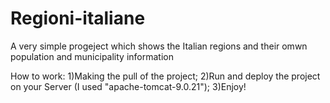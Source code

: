 # Regioni-italiane
A very simple progeject which shows the Italian regions and their omwn population and municipality information

How to work: 
1)Making the pull of the project;
2)Run and deploy the project on your Server (I used "apache-tomcat-9.0.21");
3)Enjoy!
